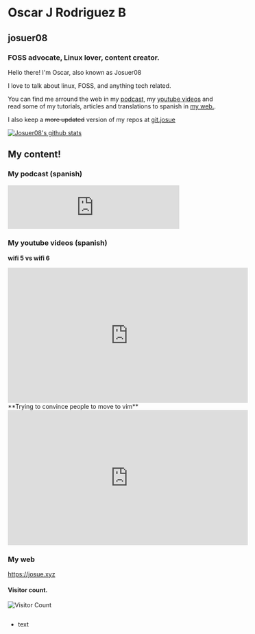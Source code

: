 # Oscar J Rodriguez B
## josuer08
### FOSS advocate, Linux lover, content creator.

Hello there! I'm Oscar, also known as Josuer08

I love to talk about linux, FOSS, and anything tech related.

You can find me arround the web in my [podcast](http://podcast.josue.xyz "git add dominicanos/"), my [youtube videos](http://youtube.josue.xyz "Josuer08 on YouTube") and read some of my tutorials, articles and translations to spanish in [my web.](https://josue.xyz).

I also keep a ~~more updated~~ version of my repos at [git.josue](https://git.josue.xyz "copy of my repo")

[![Josuer08's github stats](https://github-readme-stats.vercel.app/api?username=josuer08)](https://github.com/josuer08)
## My content!

### My podcast (spanish)

<iframe src="https://anchor.fm/oscar-rodriguez898/embed" height="102px" width="400px" frameborder="0" scrolling="no"></iframe>

### My youtube videos (spanish)

**wifi 5 vs wifi 6**
<iframe width="560" height="315" src="https://www.youtube.com/embed/9-gjLJMaNcM" frameborder="0" allow="accelerometer; autoplay; clipboard-write; encrypted-media; gyroscope; picture-in-picture" allowfullscreen></iframe>
**Trying to convince people to move to vim**
<iframe width="560" height="315" src="https://www.youtube.com/embed/EACc67qqlJ4" frameborder="0" allow="accelerometer; autoplay; clipboard-write; encrypted-media; gyroscope; picture-in-picture" allowfullscreen></iframe>

### My web

https://josue.xyz

#### Visitor count.
![Visitor Count](https://profile-counter.glitch.me/josuer08/count.svg)
<!--
**josuer08/josuer08** is a ✨ _special_ ✨ repository because its `README.md` (this file) appears on your GitHub profile.

Here are some ideas to get you started:

- 🔭 I’m currently working on ...
- 🌱 I’m currently learning ...
- 👯 I’m looking to collaborate on ...
- 🤔 I’m looking for help with ...
- 💬 Ask me about ...
- 📫 How to reach me: ...
- 😄 Pronouns: ...
- ⚡ Fun fact: ...
-->
<svg width="100" height="100" xmlns="http://www.w3.org/2000/svg">
<foreignObject width="100" height="100">
    <div xmlns="http://www.w3.org/1999/xhtml">
        <ul>
            <li>text</li>
        </ul>
        <!-- Other embed HTML element/text into SVG -->
    </div>
</foreignObject>
</svg>
